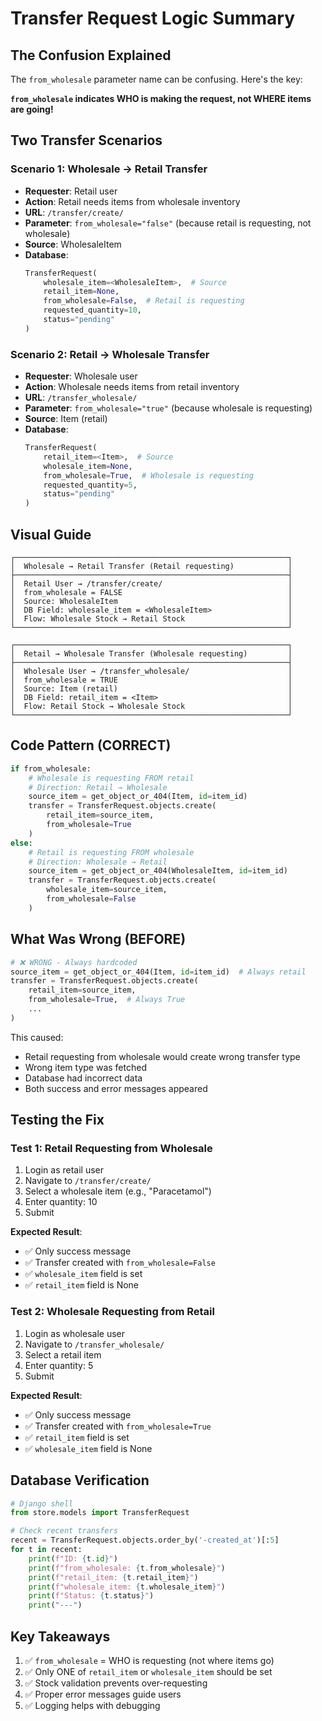 # Transfer Request Logic Summary

## The Confusion Explained

The `from_wholesale` parameter name can be confusing. Here's the key:

**`from_wholesale` indicates WHO is making the request, not WHERE items are going!**

## Two Transfer Scenarios

### Scenario 1: Wholesale → Retail Transfer
- **Requester**: Retail user
- **Action**: Retail needs items from wholesale inventory
- **URL**: `/transfer/create/`
- **Parameter**: `from_wholesale="false"` (because retail is requesting, not wholesale)
- **Source**: WholesaleItem
- **Database**:
  ```python
  TransferRequest(
      wholesale_item=<WholesaleItem>,  # Source
      retail_item=None,
      from_wholesale=False,  # Retail is requesting
      requested_quantity=10,
      status="pending"
  )
  ```

### Scenario 2: Retail → Wholesale Transfer
- **Requester**: Wholesale user
- **Action**: Wholesale needs items from retail inventory
- **URL**: `/transfer_wholesale/`
- **Parameter**: `from_wholesale="true"` (because wholesale is requesting)
- **Source**: Item (retail)
- **Database**:
  ```python
  TransferRequest(
      retail_item=<Item>,  # Source
      wholesale_item=None,
      from_wholesale=True,  # Wholesale is requesting
      requested_quantity=5,
      status="pending"
  )
  ```

## Visual Guide

```
┌─────────────────────────────────────────────────────────────┐
│  Wholesale → Retail Transfer (Retail requesting)            │
├─────────────────────────────────────────────────────────────┤
│  Retail User → /transfer/create/                            │
│  from_wholesale = FALSE                                     │
│  Source: WholesaleItem                                      │
│  DB Field: wholesale_item = <WholesaleItem>                 │
│  Flow: Wholesale Stock → Retail Stock                       │
└─────────────────────────────────────────────────────────────┘

┌─────────────────────────────────────────────────────────────┐
│  Retail → Wholesale Transfer (Wholesale requesting)         │
├─────────────────────────────────────────────────────────────┤
│  Wholesale User → /transfer_wholesale/                      │
│  from_wholesale = TRUE                                      │
│  Source: Item (retail)                                      │
│  DB Field: retail_item = <Item>                             │
│  Flow: Retail Stock → Wholesale Stock                       │
└─────────────────────────────────────────────────────────────┘
```

## Code Pattern (CORRECT)

```python
if from_wholesale:
    # Wholesale is requesting FROM retail
    # Direction: Retail → Wholesale
    source_item = get_object_or_404(Item, id=item_id)
    transfer = TransferRequest.objects.create(
        retail_item=source_item,
        from_wholesale=True
    )
else:
    # Retail is requesting FROM wholesale
    # Direction: Wholesale → Retail
    source_item = get_object_or_404(WholesaleItem, id=item_id)
    transfer = TransferRequest.objects.create(
        wholesale_item=source_item,
        from_wholesale=False
    )
```

## What Was Wrong (BEFORE)

```python
# ❌ WRONG - Always hardcoded
source_item = get_object_or_404(Item, id=item_id)  # Always retail
transfer = TransferRequest.objects.create(
    retail_item=source_item,
    from_wholesale=True,  # Always True
    ...
)
```

This caused:
- Retail requesting from wholesale would create wrong transfer type
- Wrong item type was fetched
- Database had incorrect data
- Both success and error messages appeared

## Testing the Fix

### Test 1: Retail Requesting from Wholesale
1. Login as retail user
2. Navigate to `/transfer/create/`
3. Select a wholesale item (e.g., "Paracetamol")
4. Enter quantity: 10
5. Submit

**Expected Result**:
- ✅ Only success message
- ✅ Transfer created with `from_wholesale=False`
- ✅ `wholesale_item` field is set
- ✅ `retail_item` field is None

### Test 2: Wholesale Requesting from Retail
1. Login as wholesale user
2. Navigate to `/transfer_wholesale/`
3. Select a retail item
4. Enter quantity: 5
5. Submit

**Expected Result**:
- ✅ Only success message
- ✅ Transfer created with `from_wholesale=True`
- ✅ `retail_item` field is set
- ✅ `wholesale_item` field is None

## Database Verification

```python
# Django shell
from store.models import TransferRequest

# Check recent transfers
recent = TransferRequest.objects.order_by('-created_at')[:5]
for t in recent:
    print(f"ID: {t.id}")
    print(f"from_wholesale: {t.from_wholesale}")
    print(f"retail_item: {t.retail_item}")
    print(f"wholesale_item: {t.wholesale_item}")
    print(f"Status: {t.status}")
    print("---")
```

## Key Takeaways

1. ✅ `from_wholesale` = WHO is requesting (not where items go)
2. ✅ Only ONE of `retail_item` or `wholesale_item` should be set
3. ✅ Stock validation prevents over-requesting
4. ✅ Proper error messages guide users
5. ✅ Logging helps with debugging

